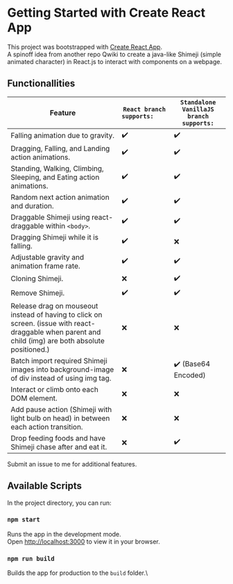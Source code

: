# Getting Started with Create React App

This project was bootstrapped with [Create React App](https://github.com/facebook/create-react-app).\
A spinoff idea from another repo Qwiki to create a java-like Shimeji (simple animated character) in React.js to interact with components on a webpage.

## Functionallities
| Feature | `React branch supports:               ` | `Standalone VanillaJS branch supports:` |
| ------------- | ------------- | ------------- |
| Falling animation due to gravity.                                        | ✔️ | ✔️ |
| Dragging, Falling, and Landing action animations.                        | ✔️ | ✔️ |
| Standing, Walking, Climbing, Sleeping, and Eating action animations.     | ✔️ | ✔️ |
| Random next action animation and duration.                               | ✔️ | ✔️ |
| Draggable Shimeji using react-draggable within ```<body>```.             | ✔️ | ✔️ |
| Dragging Shimeji while it is falling.                                    | ✔️ | ❌ |
| Adjustable gravity and animation frame rate.                             | ✔️ | ✔️ |
| Cloning Shimeji.                                                         | ❌ | ✔️ |
| Remove Shimeji.                                                          | ✔️ | ✔️ |
| Release drag on mouseout instead of having to click on screen. (issue with react-draggable when parent and child (img) are both absolute positioned.) | ❌ | ❌ |
| Batch import required Shimeji images into background-image of div instead of using img tag. | ❌ | ✔️ (Base64 Encoded) |
| Interact or climb onto each DOM element.                                 | ❌ | ❌ |
| Add pause action (Shimeji with light bulb on head) in between each action transition. | ❌ | ❌ |
| Drop feeding foods and have Shimeji chase after and eat it.              | ❌ | ✔️ |

Submit an issue to me for additional features.

## Available Scripts

In the project directory, you can run:

### `npm start`

Runs the app in the development mode.\
Open [http://localhost:3000](http://localhost:3000) to view it in your browser.

### `npm run build`

Builds the app for production to the `build` folder.\

